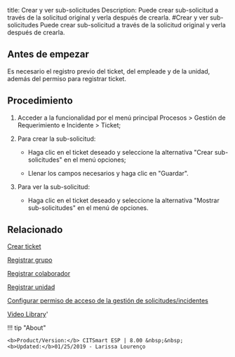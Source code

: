 title:  Crear y ver sub-solicitudes 
Description: Puede crear sub-solicitud a través de la solicitud original y verla después de crearla.
#Crear y ver sub-solicitudes
Puede crear sub-solicitud a través de la solicitud original y verla después de crearla.

Antes de empezar
----------------

Es necesario el registro previo del ticket, del empleade y de la unidad, además
del permiso para registrar ticket.

Procedimiento
-------------

1.  Acceder a la funcionalidad por el menú principal Procesos \> Gestión de
    Requerimiento e Incidente \> Ticket;

2.  Para crear la sub-solicitud:

    -   Haga clic en el ticket deseado y seleccione la alternativa "Crear
        sub-solicitudes" en el menú opciones;

    -   Llenar los campos necesarios y haga clic en "Guardar".

3.  Para ver la sub-solicitud:

    -   Haga clic en el ticket deseado y seleccione la alternativa "Mostrar
        sub-solicitudes" en el menú de opciones.

Relacionado
-----------

[Crear ticket](/es-es/citsmart-esp-8/processes/tickets/use/create-ticket.html)

[Registrar grupo](/es-es/citsmart-esp-8/initial-settings/access-settings/user/register-groups.html)

[Registrar colaborador](/es-es/citsmart-esp-8/initial-settings/access-settings/user/register-employee.html)

[Registrar unidad](/es-es/citsmart-esp-8/platform-administration/region-and-language/register-unit.html)

[Configurar permiso de acceso de la gestión de solicitudes/incidentes](/es-es/citsmart-esp-8/processes/tickets/configuration/configure-access-permission-ticket.html)

<i class='fa fa-youtube-play  fa-2x' style='color:#97ce17;vertical-align: middle;'> </i> [Video Library](https://www.youtube.com/playlist?list=PLB5qK2uzf2ROfIFL9F-3s-gomHNzudBEy)'

!!! tip "About"

    <b>Product/Version:</b> CITSmart ESP | 8.00 &nbsp;&nbsp;
    <b>Updated:</b>01/25/2019 - Larissa Lourenço


